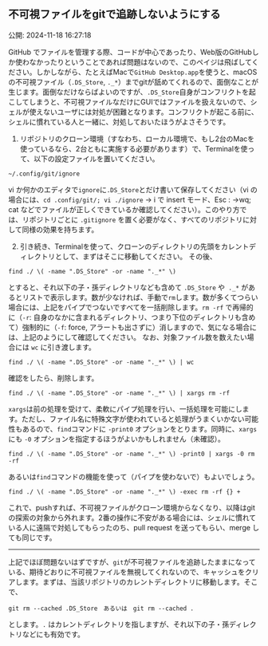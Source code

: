 ## 不可視ファイルをgitで追跡しないようにする

公開: 2024-11-18 16:27:18


GitHub でファイルを管理する際、コードが中心であったり、Web版のGitHubしか使わなかったりということであれば問題はないので、このペイジは飛ばしてください。しかしながら、たとえばMacで`GitHub Desktop.app`を使うと、macOS の不可視ファイル（`.DS_Store`, `._*`）までgitが舐めてくれるので、面倒なことが生じます。面倒なだけならばよいのですが、`.DS_Store`自身がコンフリクトを起こしてしまうと、不可視ファイルなだけにGUIではファイルを扱えないので、シェルが使えないユーザには対処が困難となります。コンフリクトが起こる前に、シェルに慣れている人と一緒に、対処しておいたほうがよさそうです。

1. リポジトリのクローン環境（すなわち、ローカル環境で、もし2台のMacを使っているなら、2台ともに実施する必要があります）で、Terminalを使って、以下の設定ファイルを置いてください。
```
~/.config/git/ignore
```
vi か何かのエディタで`ignore`に`.DS_Store`とだけ書いて保存してください（vi の場合には、`cd .config/git/; vi ./ignore` → i で insert モード、Esc : →wq; cat などでファイルが正しくできているか確認してください）。このやり方では、リポジトリごとに `.gitignore`	 を置く必要がなく、すべてのリポジトリに対して同様の効果を持ちます。

2. 引き続き、Terminalを使って、クローンのディレクトリの先頭をカレントディレクトリとして、まずはそこに移動してください。
その後、
```
find ./ \( -name ".DS_Store" -or -name "._*" \)
```
とすると、それ以下の子・孫ディレクトリなども含めて `.DS_Store` や` ._*` があるとリストで表示します。数が少なければ、手動で`rm`します。数が多くてつらい場合には、上記をパイプでつないですべてを一括削除します。`rm -rf` で再帰的に（`-r`: 自身のなかに含まれるディレクトリ、つまり下位のディレクトリも含めて）強制的に（`-f`: force, アラートも出さずに）消しますので、気になる場合には、上記のようにして確認してください。
なお、対象ファイル数を数えたい場合には `wc` に引き渡します。
```
find ./ \( -name ".DS_Store" -or -name "._*" \) | wc
```
確認をしたら、削除します。
```
find ./ \( -name ".DS_Store" -or -name "._*" \) | xargs rm -rf
```
`xargs`は前の処理を受けて、柔軟にパイプ処理を行い、一括処理を可能にします。ただし、ファイル名に特殊文字が使われていると処理がうまくいかない可能性もあるので、`find`コマンドに `-print0` 	オプションをとります。同時に、`xargs` にも `-0`	 オプションを指定するほうがよいかもしれません（未確認）。
```
find ./ \( -name ".DS_Store" -or -name "._*" \) -print0 | xargs -0 rm -rf
```
あるいは`find`コマンドの機能を使って（パイプを使わないで）もよいでしょう。
```
find ./ \( -name ".DS_Store" -or -name "._*" \) -exec rm -rf {} +
```

これで、pushすれば、不可視ファイルがクローン環境からなくなり、以降はgitの探索の対象から外れます。2番の操作に不安がある場合には、シェルに慣れている人に遠隔で対処してもらったのち、pull request を送ってもらい、merge しても同じです。

------
上記でほぼ問題ないはずですが、`git`が不可視ファイルを追跡したままになっている、期待どおりに不可視ファイルを無視してくれないので、キャッシュをクリアします。まずは、当該リポジトリのカレントディレクトリに移動します。そこで、
```
git rm --cached .DS_Store　あるいは　git rm --cached .
```
とします。`.`  はカレントディレクトリを指しますが、それ以下の子・孫ディレクトリなどにも有効です。
